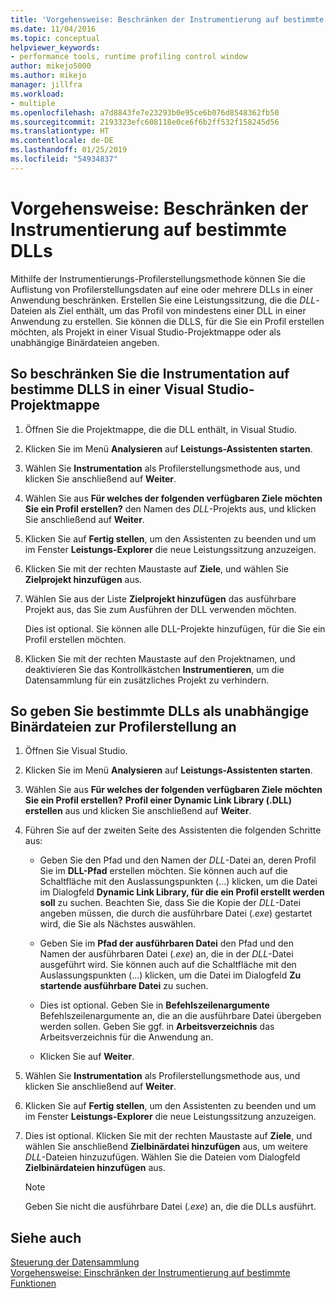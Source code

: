 ```yaml
---
title: 'Vorgehensweise: Beschränken der Instrumentierung auf bestimmte DLLs | Microsoft-Dokumentation'
ms.date: 11/04/2016
ms.topic: conceptual
helpviewer_keywords:
- performance tools, runtime profiling control window
author: mikejo5000
ms.author: mikejo
manager: jillfra
ms.workload:
- multiple
ms.openlocfilehash: a7d8843fe7e23293b0e95ce6b076d8548362fb50
ms.sourcegitcommit: 2193323efc608118e0ce6f6b2ff532f158245d56
ms.translationtype: HT
ms.contentlocale: de-DE
ms.lasthandoff: 01/25/2019
ms.locfileid: "54934837"
---
```

# <a name="how-to-limit-instrumentation-to-specific-dlls"></a>Vorgehensweise: Beschränken der Instrumentierung auf bestimmte DLLs

Mithilfe der Instrumentierungs-Profilerstellungsmethode können Sie die Auflistung von Profilerstellungsdaten auf eine oder mehrere DLLs in einer Anwendung beschränken. Erstellen Sie eine Leistungssitzung, die die *DLL*-Dateien als Ziel enthält, um das Profil von mindestens einer DLL in einer Anwendung zu erstellen. Sie können die DLLS, für die Sie ein Profil erstellen möchten, als Projekt in einer Visual Studio-Projektmappe oder als unabhängige Binärdateien angeben.

## <a name="to-limit-instrumentation-to-specific-dlls-in-a-visual-studio-solution"></a>So beschränken Sie die Instrumentation auf bestimme DLLS in einer Visual Studio-Projektmappe

1. Öffnen Sie die Projektmappe, die die DLL enthält, in Visual Studio.

2. Klicken Sie im Menü **Analysieren** auf **Leistungs-Assistenten starten**.

3. Wählen Sie **Instrumentation** als Profilerstellungsmethode aus, und klicken Sie anschließend auf **Weiter**.

4. Wählen Sie aus **Für welches der folgenden verfügbaren Ziele möchten Sie ein Profil erstellen?** den Namen des *DLL*-Projekts aus, und klicken Sie anschließend auf **Weiter**.

5. Klicken Sie auf **Fertig stellen**, um den Assistenten zu beenden und um im Fenster **Leistungs-Explorer** die neue Leistungssitzung anzuzeigen.

6. Klicken Sie mit der rechten Maustaste auf **Ziele**, und wählen Sie **Zielprojekt hinzufügen** aus.

7. Wählen Sie aus der Liste **Zielprojekt hinzufügen** das ausführbare Projekt aus, das Sie zum Ausführen der DLL verwenden möchten.

     Dies ist optional. Sie können alle DLL-Projekte hinzufügen, für die Sie ein Profil erstellen möchten.

8. Klicken Sie mit der rechten Maustaste auf den Projektnamen, und deaktivieren Sie das Kontrollkästchen **Instrumentieren**, um die Datensammlung für ein zusätzliches Projekt zu verhindern.

## <a name="to-specify-specific-dlls-to-profile-as-independent-binaries"></a>So geben Sie bestimmte DLLs als unabhängige Binärdateien zur Profilerstellung an

1. Öffnen Sie Visual Studio.

2. Klicken Sie im Menü **Analysieren** auf **Leistungs-Assistenten starten**.

3. Wählen Sie aus **Für welches der folgenden verfügbaren Ziele möchten Sie ein Profil erstellen?** **Profil einer Dynamic Link Library (.DLL) erstellen** aus und klicken Sie anschließend auf **Weiter**.

4. Führen Sie auf der zweiten Seite des Assistenten die folgenden Schritte aus:

    - Geben Sie den Pfad und den Namen der *DLL*-Datei an, deren Profil Sie im **DLL-Pfad** erstellen möchten. Sie können auch auf die Schaltfläche mit den Auslassungspunkten (...) klicken, um die Datei im Dialogfeld **Dynamic Link Library, für die ein Profil erstellt werden soll** zu suchen. Beachten Sie, dass Sie die Kopie der *DLL*-Datei angeben müssen, die durch die ausführbare Datei (*.exe*) gestartet wird, die Sie als Nächstes auswählen.

    - Geben Sie im **Pfad der ausführbaren Datei** den Pfad und den Namen der ausführbaren Datei (*.exe*) an, die in der *DLL*-Datei ausgeführt wird. Sie können auch auf die Schaltfläche mit den Auslassungspunkten (...) klicken, um die Datei im Dialogfeld **Zu startende ausführbare Datei** zu suchen.

    - Dies ist optional. Geben Sie in **Befehlszeilenargumente** Befehlszeilenargumente an, die an die ausführbare Datei übergeben werden sollen. Geben Sie ggf. in **Arbeitsverzeichnis** das Arbeitsverzeichnis für die Anwendung an.

    - Klicken Sie auf **Weiter**.

5. Wählen Sie **Instrumentation** als Profilerstellungsmethode aus, und klicken Sie anschließend auf **Weiter**.

6. Klicken Sie auf **Fertig stellen**, um den Assistenten zu beenden und um im Fenster **Leistungs-Explorer** die neue Leistungssitzung anzuzeigen.

7. Dies ist optional. Klicken Sie mit der rechten Maustaste auf **Ziele**, und wählen Sie anschließend **Zielbinärdatei hinzufügen** aus, um weitere *DLL*-Dateien hinzuzufügen. Wählen Sie die Dateien vom Dialogfeld **Zielbinärdateien hinzufügen** aus.

    > [!NOTE]
    > Geben Sie nicht die ausführbare Datei (*.exe*) an, die die DLLs ausführt.

## <a name="see-also"></a>Siehe auch

[Steuerung der Datensammlung](../profiling/controlling-data-collection.md)  
[Vorgehensweise: Einschränken der Instrumentierung auf bestimmte Funktionen](../profiling/how-to-limit-instrumentation-to-specific-functions.md)